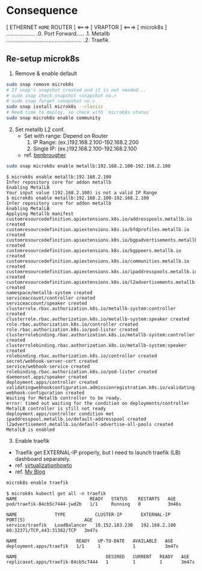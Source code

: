 # Consequence

[ ETHERNET `HOME` ROUTER ] <===> [ VRAPTOR ] <===> [ microk8s ]  
................... .0. Port Forward..... .1. Metallb  
.................................................. .2. Traefik  

## Re-setup microk8s

1. Remove & enable default

```bash
sudo snap remove microk8s
# If snap's snapshot created and it is not needed...
# sudo snap check-snapshot <snapshot no.>
# sudo snap forget <snapshot no.>
sudo snap isntall microk8s --classic
# Need time to deploy, so check with `microk8s status`
sudo snap microk8s enable community
```

2. Set metallb L2 conf.
   - Set with range: Depend on Router
     1. IP Range: (ex.)192.168.2.100-192.168.2.200
     2. Single IP: (ex.)192.168.2.100-192.168.2.100
   - ref. [benbrougher](https://benbrougher.tech/posts/microk8s-ingress/)

```bash
sudo snap microk8s enable metallb:192.168.2.100-192.168.2.100
```

```shell
$ microk8s enable metallb:192.168.2.100
Infer repository core for addon metallb
Enabling MetalLB
Your input value (192.168.2.100) is not a valid IP Range
$ microk8s enable metallb:192.168.2.100-192.168.2.100
Infer repository core for addon metallb
Enabling MetalLB
Applying Metallb manifest
customresourcedefinition.apiextensions.k8s.io/addresspools.metallb.io created
customresourcedefinition.apiextensions.k8s.io/bfdprofiles.metallb.io created
customresourcedefinition.apiextensions.k8s.io/bgpadvertisements.metallb.io created
customresourcedefinition.apiextensions.k8s.io/bgppeers.metallb.io created
customresourcedefinition.apiextensions.k8s.io/communities.metallb.io created
customresourcedefinition.apiextensions.k8s.io/ipaddresspools.metallb.io created
customresourcedefinition.apiextensions.k8s.io/l2advertisements.metallb.io created
namespace/metallb-system created
serviceaccount/controller created
serviceaccount/speaker created
clusterrole.rbac.authorization.k8s.io/metallb-system:controller created
clusterrole.rbac.authorization.k8s.io/metallb-system:speaker created
role.rbac.authorization.k8s.io/controller created
role.rbac.authorization.k8s.io/pod-lister created
clusterrolebinding.rbac.authorization.k8s.io/metallb-system:controller created
clusterrolebinding.rbac.authorization.k8s.io/metallb-system:speaker created
rolebinding.rbac.authorization.k8s.io/controller created
secret/webhook-server-cert created
service/webhook-service created
rolebinding.rbac.authorization.k8s.io/pod-lister created
daemonset.apps/speaker created
deployment.apps/controller created
validatingwebhookconfiguration.admissionregistration.k8s.io/validating-webhook-configuration created
Waiting for Metallb controller to be ready.
error: timed out waiting for the condition on deployments/controller
MetalLB controller is still not ready
deployment.apps/controller condition met
ipaddresspool.metallb.io/default-addresspool created
l2advertisement.metallb.io/default-advertise-all-pools created
MetalLB is enabled
```

3. Enable traefik
  - Traefik get EXTERNAL-IP properly, but I need to launch traefik (LB) dashboard separately.
  - ref. [virtualizationhowto](https://www.virtualizationhowto.com/2022/12/microk8s-ingress-controller-configuration-with-traefik/)
  - ref. [My Blog](https://blog.minseong.xyz/post/traefik-with-minikube-in-m1/)

```bash
microk8s enable traefik
```

```shell
$ microk8s kubectl get all -n traefik
NAME                           READY   STATUS    RESTARTS   AGE
pod/traefik-84cb5c7444-jwd2b   1/1     Running   0          3m46s

NAME              TYPE           CLUSTER-IP       EXTERNAL-IP     PORT(S)                      AGE
service/traefik   LoadBalancer   10.152.183.230   192.168.2.100   80:32371/TCP,443:31382/TCP   3m47s

NAME                      READY   UP-TO-DATE   AVAILABLE   AGE
deployment.apps/traefik   1/1     1            1           3m47s

NAME                                 DESIRED   CURRENT   READY   AGE
replicaset.apps/traefik-84cb5c7444   1         1         1       3m47s
```

